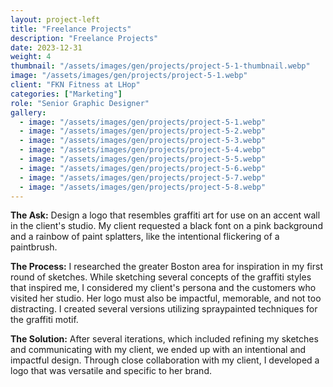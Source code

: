 ```yaml
---
layout: project-left
title: "Freelance Projects"
description: "Freelance Projects"
date: 2023-12-31
weight: 4
thumbnail: "/assets/images/gen/projects/project-5-1-thumbnail.webp"
image: "/assets/images/gen/projects/project-5-1.webp"
client: "FKN Fitness at LHop"
categories: ["Marketing"]
role: "Senior Graphic Designer"
gallery:
  - image: "/assets/images/gen/projects/project-5-1.webp"
  - image: "/assets/images/gen/projects/project-5-2.webp"
  - image: "/assets/images/gen/projects/project-5-3.webp"
  - image: "/assets/images/gen/projects/project-5-4.webp"
  - image: "/assets/images/gen/projects/project-5-5.webp"
  - image: "/assets/images/gen/projects/project-5-6.webp"
  - image: "/assets/images/gen/projects/project-5-7.webp"
  - image: "/assets/images/gen/projects/project-5-8.webp"
---
```


<strong>The Ask:</strong> Design a logo that resembles graffiti art for use on an accent wall in the client's studio. My client requested a black font on a pink background and a rainbow of paint splatters, like the intentional flickering of a paintbrush.

<strong>The Process:</strong> I researched the greater Boston area for inspiration in my first round of sketches. While sketching several concepts of the graffiti styles that inspired me, I considered my client's persona and the customers who visited her studio. Her logo must also be impactful, memorable, and not too distracting. I created several versions utilizing spraypainted techniques for the graffiti motif.

<strong>The Solution:</strong> After several iterations, which included refining my sketches and communicating with my client, we ended up with an intentional and impactful design. Through close collaboration with my client, I developed a logo that was versatile and specific to her brand.
